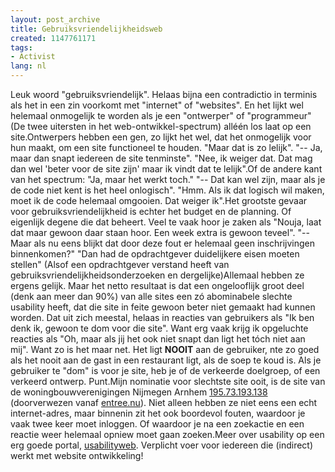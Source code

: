 ```yaml
---
layout: post_archive
title: Gebruiksvriendelijkheidsweb
created: 1147761171
tags:
- Activist
lang: nl
---
```

Leuk woord "gebruiksvriendelijk". Helaas bijna een contradictio in terminis als het in een zin voorkomt met "internet" of "websites". En het lijkt wel helemaal onmogelijk te worden als je een "ontwerper" of "programmeur" (De twee uitersten in het web-ontwikkel-spectrum) alléén los laat op een site.Ontwerpers hebben een gen, zo lijkt het wel, dat het onmogelijk voor hun maakt, om een site functioneel te houden. "Maar dat is zo lelijk". "-- Ja, maar dan snapt iedereen de site tenminste". "Nee, ik weiger dat. Dat mag dan wel 'beter voor de site zijn' maar ik vindt dat te lelijk".Of de andere kant van het spectrum: "Ja, maar het werkt toch." "-- Dat kan wel zijn, maar als je de code niet kent is het heel onlogisch". "Hmm. Als ik dat logisch wil maken, moet ik de code helemaal omgooien. Dat weiger ik".Het grootste gevaar voor gebruiksvriendelijkheid is echter het budget en de planning. Of eigenlijk degene die dat beheert. Veel te vaak hoor je zaken als "Nouja, laat dat maar gewoon daar staan hoor. Een week extra is gewoon teveel". "-- Maar als nu eens blijkt dat door deze fout er helemaal geen inschrijvingen binnenkomen?" "Dan had de opdrachtgever duidelijkere eisen moeten stellen" (Alsof een opdrachtgever verstand heeft van gebruiksvriendelijkheidsonderzoeken en dergelijke)Allemaal hebben ze ergens gelijk. Maar het netto resultaat is dat een ongelooflijk groot deel (denk aan meer dan 90%) van alle sites een zó abominabele slechte usability heeft, dat die site in feite gewoon beter niet gemaakt had kunnen worden. Dat uit zich meestal, helaas in reacties van gebruikers als "Ik ben denk ik, gewoon te dom voor die site". Want erg vaak krijg ik opgeluchte reacties als "Oh, maar als jij het ook niet snapt dan ligt het tóch niet aan mij". Want zo is het maar net. Het ligt **NOOIT** aan de gebruiker, nte zo goed als het nooit aan de gast in een restaurant ligt, als de soep te koud is. Als je gebruiker te "dom" is voor je site, heb je of de verkeerde doelgroep, of een verkeerd ontwerp. Punt.Mijn nominatie voor slechtste site ooit, is de site van de woningbouwverenigingen Nijmegen Arnhem [195.73.193.138](http://195.73.193.138/) (doorverwezen vanaf [entree.nu]()). Niet alleen hebben ze niet eens een echt internet-adres, maar binnenin zit het ook boordevol fouten, waardoor je vaak twee keer moet inloggen. Of waardoor je na een zoekactie en een reactie weer helemaal opniew moet gaan zoeken.Meer over usability op een erg goede portal, [usabilityweb](http://www.usabilityweb.nl/). Verplicht voer voor iedereen die (indirect) werkt met website ontwikkeling!
